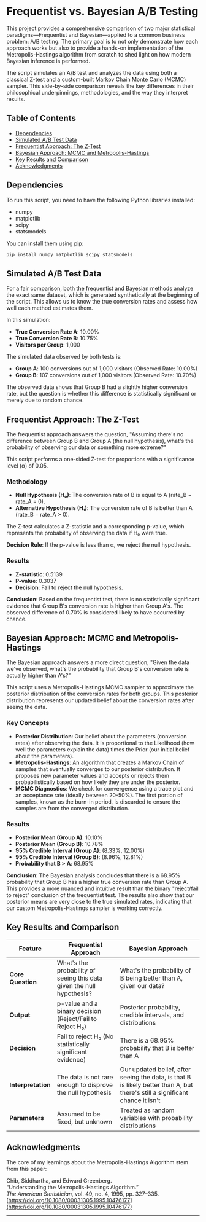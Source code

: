 # Frequentist vs. Bayesian A/B Testing

This project provides a comprehensive comparison of two major statistical paradigms—Frequentist and Bayesian—applied to a common business problem: A/B testing. The primary goal is to not only demonstrate how each approach works but also to provide a hands-on implementation of the Metropolis-Hastings algorithm from scratch to shed light on how modern Bayesian inference is performed.

The script simulates an A/B test and analyzes the data using both a classical Z-test and a custom-built Markov Chain Monte Carlo (MCMC) sampler. This side-by-side comparison reveals the key differences in their philosophical underpinnings, methodologies, and the way they interpret results.

## Table of Contents

- [Dependencies](#dependencies)
- [Simulated A/B Test Data](#simulated-ab-test-data)
- [Frequentist Approach: The Z-Test](#frequentist-approach-the-z-test)
- [Bayesian Approach: MCMC and Metropolis-Hastings](#bayesian-approach-mcmc-and-metropolis-hastings)
- [Key Results and Comparison](#key-results-and-comparison)
- [Acknowledgments](#acknowledgments)

## Dependencies

To run this script, you need to have the following Python libraries installed:

- numpy
- matplotlib
- scipy
- statsmodels

You can install them using pip:

```bash
pip install numpy matplotlib scipy statsmodels
```

## Simulated A/B Test Data

For a fair comparison, both the frequentist and Bayesian methods analyze the exact same dataset, which is generated synthetically at the beginning of the script. This allows us to know the true conversion rates and assess how well each method estimates them.

In this simulation:

- **True Conversion Rate A**: 10.00%
- **True Conversion Rate B**: 10.75%
- **Visitors per Group**: 1,000

The simulated data observed by both tests is:

- **Group A**: 100 conversions out of 1,000 visitors (Observed Rate: 10.00%)
- **Group B**: 107 conversions out of 1,000 visitors (Observed Rate: 10.70%)

The observed data shows that Group B had a slightly higher conversion rate, but the question is whether this difference is statistically significant or merely due to random chance.

## Frequentist Approach: The Z-Test

The frequentist approach answers the question, "Assuming there's no difference between Group B and Group A (the null hypothesis), what's the probability of observing our data or something more extreme?"

This script performs a one-sided Z-test for proportions with a significance level (α) of 0.05.

### Methodology

- **Null Hypothesis (H₀)**: The conversion rate of B is equal to A (rate_B − rate_A = 0).
- **Alternative Hypothesis (H₁)**: The conversion rate of B is better than A (rate_B − rate_A > 0).

The Z-test calculates a Z-statistic and a corresponding p-value, which represents the probability of observing the data if H₀ were true.

**Decision Rule**: If the p-value is less than α, we reject the null hypothesis.

### Results

- **Z-statistic**: 0.5139
- **P-value**: 0.3037
- **Decision**: Fail to reject the null hypothesis.

**Conclusion**: Based on the frequentist test, there is no statistically significant evidence that Group B's conversion rate is higher than Group A's. The observed difference of 0.70% is considered likely to have occurred by chance.

## Bayesian Approach: MCMC and Metropolis-Hastings

The Bayesian approach answers a more direct question, "Given the data we've observed, what's the probability that Group B's conversion rate is actually higher than A's?"

This script uses a Metropolis-Hastings MCMC sampler to approximate the posterior distribution of the conversion rates for both groups. This posterior distribution represents our updated belief about the conversion rates after seeing the data.

### Key Concepts

- **Posterior Distribution**: Our belief about the parameters (conversion rates) after observing the data. It is proportional to the Likelihood (how well the parameters explain the data) times the Prior (our initial belief about the parameters).
- **Metropolis-Hastings**: An algorithm that creates a Markov Chain of samples that eventually converges to our posterior distribution. It proposes new parameter values and accepts or rejects them probabilistically based on how likely they are under the posterior.
- **MCMC Diagnostics**: We check for convergence using a trace plot and an acceptance rate (ideally between 20-50%). The first portion of samples, known as the burn-in period, is discarded to ensure the samples are from the converged distribution.

### Results

- **Posterior Mean (Group A)**: 10.10%
- **Posterior Mean (Group B)**: 10.78%
- **95% Credible Interval (Group A)**: (8.33%, 12.00%)
- **95% Credible Interval (Group B)**: (8.96%, 12.81%)
- **Probability that B > A**: 68.95%

**Conclusion**: The Bayesian analysis concludes that there is a 68.95% probability that Group B has a higher true conversion rate than Group A. This provides a more nuanced and intuitive result than the binary "reject/fail to reject" conclusion of the frequentist test. The results also show that our posterior means are very close to the true simulated rates, indicating that our custom Metropolis-Hastings sampler is working correctly.

## Key Results and Comparison

| Feature | Frequentist Approach | Bayesian Approach |
|---------|---------------------|------------------|
| **Core Question** | What's the probability of seeing this data given the null hypothesis? | What's the probability of B being better than A, given our data? |
| **Output** | p-value and a binary decision (Reject/Fail to Reject H₀) | Posterior probability, credible intervals, and distributions |
| **Decision** | Fail to reject H₀ (No statistically significant evidence) | There is a 68.95% probability that B is better than A |
| **Interpretation** | The data is not rare enough to disprove the null hypothesis | Our updated belief, after seeing the data, is that B is likely better than A, but there's still a significant chance it isn't |
| **Parameters** | Assumed to be fixed, but unknown | Treated as random variables with probability distributions |

## Acknowledgments

The core of my learnings about the Metropolis-Hastings Algorithm stem from this paper:

Chib, Siddhartha, and Edward Greenberg.  
“Understanding the Metropolis-Hastings Algorithm.”  
_The American Statistician_, vol. 49, no. 4, 1995, pp. 327–335.  
[https://doi.org/10.1080/00031305.1995.10476177](https://doi.org/10.1080/00031305.1995.10476177)

---
